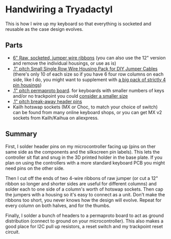 # Handwiring a Tryadactyl

This is how I wire up my keyboard so that everything is socketed and reusable as the case design evolves.

## Parts

  - [6" Raw, socketed, jumper wire ribbons](https://www.adafruit.com/product/3141) (you can also use the 12" version and remove the individual housings, or use as is)
  - [.1" pitch Small Single Row Wire Housing Pack for DIY Jumper Cables](https://www.adafruit.com/product/3145) (there's only 10 of each size so if you have 6 four row columns on each side, like I do, you might want to supplement with [a big pack of strictly 4 pin housings](https://www.amazon.com/gp/product/B00R5FOZW2/))
  - [.1" pitch permaproto board](https://www.adafruit.com/product/723). for keyboards with smaller numbers of keys and/or no trackpoint you could [consider a smaller size](https://www.adafruit.com/product/1608)
  - [.1" pitch break-away header pins](https://www.adafruit.com/product/392)
  - Kailh hotswap sockets (MX or Choc, to match your choice of switch) can be found from many online keyboard shops, or you can get MX v2 sockets from Kailh/Kaihua on aliexpress.


## Summary
 
First, I solder header pins on my microcontroller facing up (pins on ther same side as the components and the silkscreen pin labels).  This lets the controller sit flat and snug in the 3D printed holder in the base plate. If you plan on using the controllers with a more standard keyboard PCB you might need pins on the other side.
 
Then I cut off the ends of two 4-wire ribbons of raw jumper (or cut a 12" ribbon so longer and shorter sides are useful for different columns) and solder each to one side of a column's worth of hotswap sockets. Then cap the jumpers with a housing so it's easy to connect as a unit. Don't make the ribbons too short, you never knows how the design will evolve. Repeat for every column on both halves, and for the thumbs.
 
Finally, I solder a bunch of headers to a permaproto board to act as ground distribution (connect to ground on your microcontroller). This also makes a good place for I2C pull up resistors, a reset switch and my trackpoint reset circuit.
